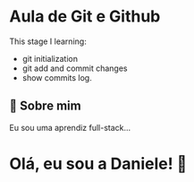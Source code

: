 
#  Aula de Git e Github

This stage I learning:

- git initialization
- git add and commit changes
- show commits log.


## 🚀 Sobre mim
Eu sou uma aprendiz full-stack...


# Olá, eu sou a Daniele! 👋

